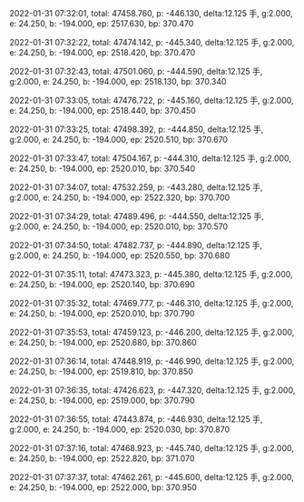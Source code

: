 2022-01-31 07:32:01, total: 47458.760, p: -446.130, delta:12.125 手, g:2.000, e: 24.250, b: -194.000, ep: 2517.630, bp: 370.470

2022-01-31 07:32:22, total: 47474.142, p: -445.340, delta:12.125 手, g:2.000, e: 24.250, b: -194.000, ep: 2518.420, bp: 370.470

2022-01-31 07:32:43, total: 47501.060, p: -444.590, delta:12.125 手, g:2.000, e: 24.250, b: -194.000, ep: 2518.130, bp: 370.340

2022-01-31 07:33:05, total: 47476.722, p: -445.160, delta:12.125 手, g:2.000, e: 24.250, b: -194.000, ep: 2518.440, bp: 370.450

2022-01-31 07:33:25, total: 47498.392, p: -444.850, delta:12.125 手, g:2.000, e: 24.250, b: -194.000, ep: 2520.510, bp: 370.670

2022-01-31 07:33:47, total: 47504.167, p: -444.310, delta:12.125 手, g:2.000, e: 24.250, b: -194.000, ep: 2520.010, bp: 370.540

2022-01-31 07:34:07, total: 47532.259, p: -443.280, delta:12.125 手, g:2.000, e: 24.250, b: -194.000, ep: 2522.320, bp: 370.700

2022-01-31 07:34:29, total: 47489.496, p: -444.550, delta:12.125 手, g:2.000, e: 24.250, b: -194.000, ep: 2520.010, bp: 370.570

2022-01-31 07:34:50, total: 47482.737, p: -444.890, delta:12.125 手, g:2.000, e: 24.250, b: -194.000, ep: 2520.550, bp: 370.680

2022-01-31 07:35:11, total: 47473.323, p: -445.380, delta:12.125 手, g:2.000, e: 24.250, b: -194.000, ep: 2520.140, bp: 370.690

2022-01-31 07:35:32, total: 47469.777, p: -446.310, delta:12.125 手, g:2.000, e: 24.250, b: -194.000, ep: 2520.010, bp: 370.790

2022-01-31 07:35:53, total: 47459.123, p: -446.200, delta:12.125 手, g:2.000, e: 24.250, b: -194.000, ep: 2520.680, bp: 370.860

2022-01-31 07:36:14, total: 47448.919, p: -446.990, delta:12.125 手, g:2.000, e: 24.250, b: -194.000, ep: 2519.810, bp: 370.850

2022-01-31 07:36:35, total: 47426.623, p: -447.320, delta:12.125 手, g:2.000, e: 24.250, b: -194.000, ep: 2519.000, bp: 370.790

2022-01-31 07:36:55, total: 47443.874, p: -446.930, delta:12.125 手, g:2.000, e: 24.250, b: -194.000, ep: 2520.030, bp: 370.870

2022-01-31 07:37:16, total: 47468.923, p: -445.740, delta:12.125 手, g:2.000, e: 24.250, b: -194.000, ep: 2522.820, bp: 371.070

2022-01-31 07:37:37, total: 47462.261, p: -445.600, delta:12.125 手, g:2.000, e: 24.250, b: -194.000, ep: 2522.000, bp: 370.950